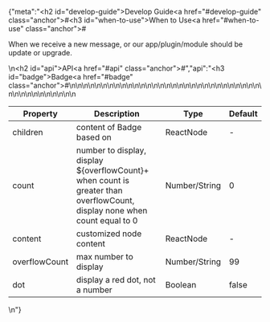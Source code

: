 {"meta":"<h2 id=\"develop-guide\">Develop Guide<a href=\"#develop-guide\" class=\"anchor\">#</a></h2><h3 id=\"when-to-use\">When to Use<a href=\"#when-to-use\" class=\"anchor\">#</a></h3><p>When we receive a new message, or our app/plugin/module should be update or upgrade.</p>\n<h2 id=\"api\">API<a href=\"#api\" class=\"anchor\">#</a></h2>","api":"<h3 id=\"badge\">Badge<a href=\"#badge\" class=\"anchor\">#</a></h3><table>\n<thead>\n<tr>\n<th>Property</th>\n<th>Description</th>\n<th>Type</th>\n<th>Default</th>\n</tr>\n</thead>\n<tbody>\n<tr>\n<td>children</td>\n<td>content of Badge based on</td>\n<td>ReactNode</td>\n<td>-</td>\n</tr>\n<tr>\n<td>count</td>\n<td>number to display, display ${overflowCount}+ when count is greater than overflowCount, display none when count equal to 0</td>\n<td>Number/String</td>\n<td>0</td>\n</tr>\n<tr>\n<td>content</td>\n<td>customized node content</td>\n<td>ReactNode</td>\n<td>-</td>\n</tr>\n<tr>\n<td>overflowCount</td>\n<td>max number to display</td>\n<td>Number/String</td>\n<td>99</td>\n</tr>\n<tr>\n<td>dot</td>\n<td>display a red dot, not a number</td>\n<td>Boolean</td>\n<td>false</td>\n</tr>\n</tbody>\n</table>\n"}